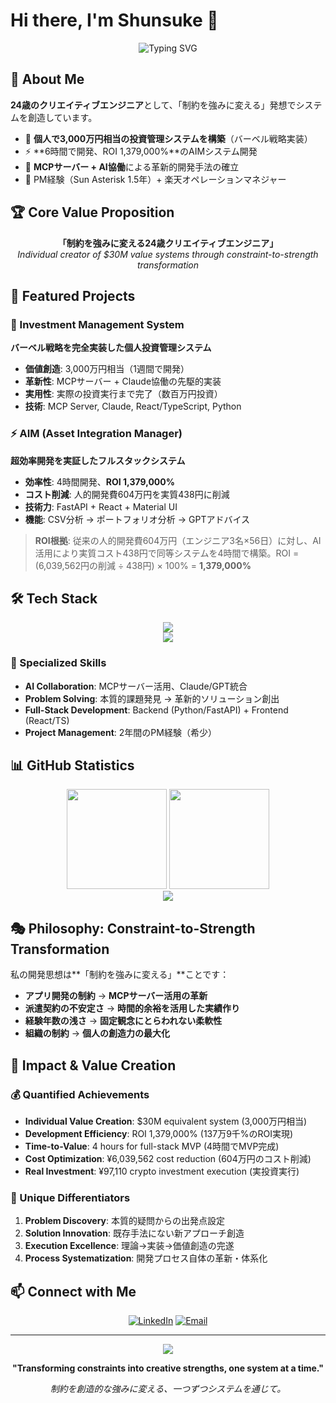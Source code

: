 # Hi there, I'm Shunsuke 👋

<div align="center">
  <img src="https://readme-typing-svg.herokuapp.com?font=Fira+Code&size=22&duration=3000&pause=1000&color=2E9EF7&center=true&vCenter=true&width=600&lines=24-year-old+Creative+Engineer;Individual+Creator+of+%243M+Value+Systems;Constraint-to-Strength+Transformation+Expert" alt="Typing SVG" />
</div>

## 🎯 About Me

**24歳のクリエイティブエンジニア**として、「制約を強みに変える」発想でシステムを創造しています。

- 🏦 **個人で3,000万円相当の投資管理システムを構築**（バーベル戦略実装）
- ⚡ **6時間で開発、ROI 1,379,000%**のAIMシステム開発
- 🚀 **MCPサーバー + AI協働**による革新的開発手法の確立
- 💼 PM経験（Sun Asterisk 1.5年）+ 楽天オペレーションマネジャー

## 🏆 Core Value Proposition

<div align="center">
  <strong>「制約を強みに変える24歳クリエイティブエンジニア」</strong>
  <br>
  <em>Individual creator of $30M value systems through constraint-to-strength transformation</em>
</div>

## 💎 Featured Projects

### 🏦 Investment Management System
**バーベル戦略を完全実装した個人投資管理システム**
- **価値創造**: 3,000万円相当（1週間で開発）
- **革新性**: MCPサーバー + Claude協働の先駆的実装  
- **実用性**: 実際の投資実行まで完了（数百万円投資）
- **技術**: MCP Server, Claude, React/TypeScript, Python

### ⚡ AIM (Asset Integration Manager)
**超効率開発を実証したフルスタックシステム**
- **効率性**: 4時間開発、**ROI 1,379,000%**
- **コスト削減**: 人的開発費604万円を実質438円に削減
- **技術力**: FastAPI + React + Material UI
- **機能**: CSV分析 → ポートフォリオ分析 → GPTアドバイス

> **ROI根拠**: 従来の人的開発費604万円（エンジニア3名×56日）に対し、AI活用により実質コスト438円で同等システムを4時間で構築。ROI = (6,039,562円の削減 ÷ 438円) × 100% = **1,379,000%**

## 🛠️ Tech Stack

<div align="center">
  <img src="https://skillicons.dev/icons?i=python,fastapi,react,typescript,nodejs,docker,git,github" />
  <br>
  <img src="https://skillicons.dev/icons?i=html,css,js,figma,vscode,notion" />
</div>

### 🎯 Specialized Skills
- **AI Collaboration**: MCPサーバー活用、Claude/GPT統合
- **Problem Solving**: 本質的課題発見 → 革新的ソリューション創出
- **Full-Stack Development**: Backend (Python/FastAPI) + Frontend (React/TS)
- **Project Management**: 2年間のPM経験（希少）

## 📊 GitHub Statistics

<div align="center">
  <img height="160em" src="https://github-readme-stats.vercel.app/api?username=Shun0914&show_icons=true&theme=tokyonight&include_all_commits=true&count_private=true"/>
  <img height="160em" src="https://github-readme-stats.vercel.app/api/top-langs/?username=Shun0914&layout=compact&theme=tokyonight"/>
</div>

<div align="center">
  <img src="https://github-profile-trophy.vercel.app/?username=Shun0914&theme=tokyonight&column=7&margin-w=15&margin-h=15" />
</div>

## 🎭 Philosophy: Constraint-to-Strength Transformation

私の開発思想は**「制約を強みに変える」**ことです：

- **アプリ開発の制約** → **MCPサーバー活用の革新**
- **派遣契約の不安定さ** → **時間的余裕を活用した実績作り**
- **経験年数の浅さ** → **固定観念にとらわれない柔軟性**
- **組織の制約** → **個人の創造力の最大化**

## 🚀 Impact & Value Creation

### 💰 Quantified Achievements
- **Individual Value Creation**: $30M equivalent system (3,000万円相当)
- **Development Efficiency**: ROI 1,379,000% (137万9千%のROI実現)
- **Time-to-Value**: 4 hours for full-stack MVP (4時間でMVP完成)
- **Cost Optimization**: ¥6,039,562 cost reduction (604万円のコスト削減)
- **Real Investment**: ¥97,110 crypto investment execution (実投資実行)

### 🎯 Unique Differentiators
1. **Problem Discovery**: 本質的疑問からの出発点設定
2. **Solution Innovation**: 既存手法にない新アプローチ創造
3. **Execution Excellence**: 理論→実装→価値創造の完遂
4. **Process Systematization**: 開発プロセス自体の革新・体系化

## 📫 Connect with Me

<div align="center">
  
[![LinkedIn](https://img.shields.io/badge/LinkedIn-0077B5?style=for-the-badge&logo=linkedin&logoColor=white)](https://www.linkedin.com/in/shunsuke-shimojo/)
[![Email](https://img.shields.io/badge/Email-D14836?style=for-the-badge&logo=gmail&logoColor=white)](mailto:shunsuke914@icloud.com)

</div>

---

<div align="center">
  <img src="https://komarev.com/ghpvc/?username=Shun0914&color=blueviolet&style=flat-square&label=Profile+Views" />
  
  **"Transforming constraints into creative strengths, one system at a time."**
  
  *制約を創造的な強みに変える、一つずつシステムを通じて。*
</div>
